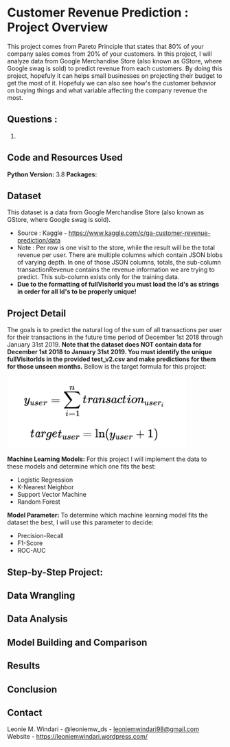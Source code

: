 # Customer Revenue Prediction : Project Overview
This project comes from Pareto Principle that states that 80% of your company sales comes from 20% of your customers. In this project, I will analyze data from Google Merchandise Store (also known as GStore, where Google swag is sold) to predict revenue from each customers. By doing this project, hopefuly it can helps small businesses on projecting their budget to get the most of it. Hopefuly we can also see how's the customer behavior on buying things and what variable affecting the company revenue the most.
   
## Questions :
1. 

## Code and Resources Used 
**Python Version:** 3.8 
**Packages:** 

## Dataset
This dataset is a data from Google Merchandise Store (also known as GStore, where Google swag is sold).
* Source : Kaggle - https://www.kaggle.com/c/ga-customer-revenue-prediction/data
* Note : Per row is one visit to the store, while the result will be the total revenue per user. There are multiple columns which contain JSON blobs of varying depth. In one of those JSON columns, totals, the sub-column transactionRevenue contains the revenue information we are trying to predict. This sub-column exists only for the training data.
* **Due to the formatting of fullVisitorId you must load the Id's as strings in order for all Id's to be properly unique!**


## Project Detail
The goals is to predict the natural log of the sum of all transactions per user for their transactions in the future time period of December 1st 2018 through January 31st 2019. **Note that the dataset does NOT contain data for December 1st 2018 to January 31st 2019. You must identify the unique fullVisitorIds in the provided test_v2.csv and make predictions for them for those unseen months.** Bellow is the target formula for this project:

![alt text](https://github.com/leoniemwindari/customer_revenue_prediction/blob/main/image.png)

**Machine Learning Models:**
For this project I will implement the data to these models and determine which one fits the best:
* Logistic Regression
* K-Nearest Neighbor
* Support Vector Machine
* Random Forest

**Model Parameter:**
To determine which machine learning model fits the dataset the best, I will use this parameter to decide:
* Precision-Recall
* F1-Score
* ROC-AUC


## Step-by-Step Project:
## Data Wrangling


## Data Analysis


## Model Building and Comparison


## Results



## Conclusion


## Contact
Leonie M. Windari - @leoniemw_ds - leoniemwindari98@gmail.com
Website - https://leoniemwindari.wordpress.com/
